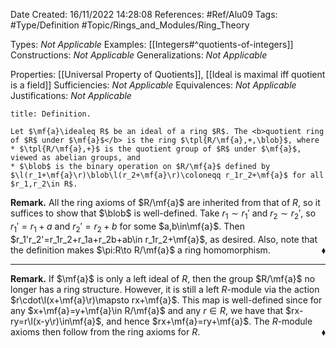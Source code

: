 <div class="topSpace"></div>

Date Created: 16/11/2022 14:28:08
References: #Ref/Alu09
Tags: #Type/Definition #Topic/Rings_and_Modules/Ring_Theory

Types: <i>Not Applicable</i>
Examples: [[Integers#^quotients-of-integers]]
Constructions: <i>Not Applicable</i>
Generalizations: <i>Not Applicable</i>

Properties: [[Universal Property of Quotients]], [[Ideal is maximal iff quotient is a field]]
Sufficiencies: <i>Not Applicable</i>
Equivalences: <i>Not Applicable</i>
Justifications: <i>Not Applicable</i>

``` ad-Definition
title: Definition.

Let $\mf{a}\idealeq R$ be an ideal of a ring $R$. The <b>quotient ring of $R$ under $\mf{a}$</b> is the ring $\tpl{R/\mf{a},+,\blob}$, where
* $\tpl{R/\mf{a},+}$ is the quotient group of $R$ under $\mf{a}$, viewed as abelian groups, and
* $\blob$ is the binary operation on $R/\mf{a}$ defined by $\l(r_1+\mf{a}\r)\blob\l(r_2+\mf{a}\r)\coloneqq r_1r_2+\mf{a}$ for all $r_1,r_2\in R$.

```

<b>Remark.</b> All the ring axioms of $R/\mf{a}$ are inherited from that of $R$, so it suffices to show that $\blob$ is well-defined. Take $r_1\sim r_1'$ and $r_2\sim r_2'$, so $r_1'=r_1+a$ and $r_2'=r_2+b$ for some $a,b\in\mf{a}$. Then $r_1'r_2'=r_1r_2+r_1a+r_2b+ab\in r_1r_2+\mf{a}$, as desired. Also, note that the definition makes $\pi:R\to R/\mf{a}$ a ring homomorphism.<span style="float:right;">$\blacklozenge$</span>

---

<b>Remark.</b> If $\mf{a}$ is only a left ideal of $R$, then the group $R/\mf{a}$ no longer has a ring structure. However, it is still a left $R$-module via the action $r\cdot\l(x+\mf{a}\r)\mapsto rx+\mf{a}$. This map is well-defined since for any $x+\mf{a}=y+\mf{a}\in R/\mf{a}$ and any $r\in R$, we have that $rx-ry=r\l(x-y\r)\in\mf{a}$, and hence $rx+\mf{a}=ry+\mf{a}$. The $R$-module axioms then follow from the ring axioms for $R$.<span style="float:right;">$\blacklozenge$</span>
